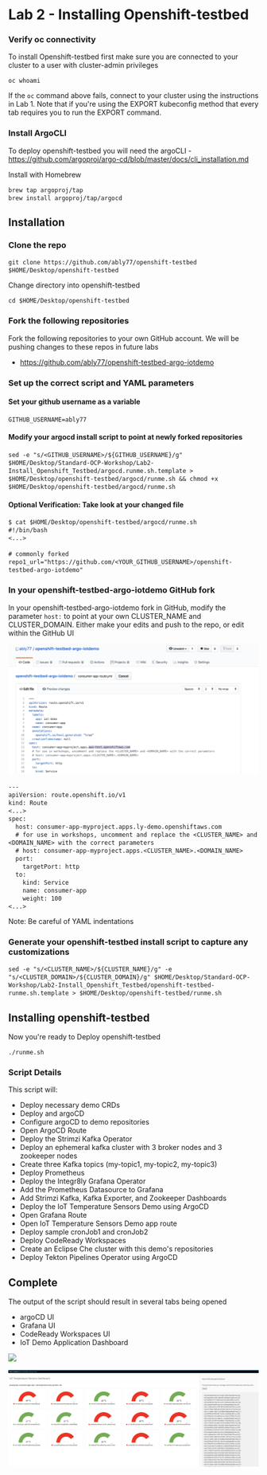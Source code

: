 # Lab 2 - Installing Openshift-testbed

### Verify oc connectivity

To install Openshift-testbed first make sure you are connected to your cluster to a user with cluster-admin privileges
```
oc whoami
```

If the `oc` command above fails, connect to your cluster using the instructions in Lab 1. Note that if you're using the EXPORT kubeconfig method that every tab requires you to run the EXPORT command.

### Install ArgoCLI
To deploy openshift-testbed you will need the argoCLI - https://github.com/argoproj/argo-cd/blob/master/docs/cli_installation.md

Install with Homebrew
```
brew tap argoproj/tap
brew install argoproj/tap/argocd
```

## Installation

### Clone the repo
```
git clone https://github.com/ably77/openshift-testbed $HOME/Desktop/openshift-testbed
```

Change directory into openshift-testbed
```
cd $HOME/Desktop/openshift-testbed
```

### Fork the following repositories
Fork the following repositories to your own GitHub account. We will be pushing changes to these repos in future labs
- https://github.com/ably77/openshift-testbed-argo-iotdemo


### Set up the correct script and YAML parameters

#### Set your github username as a variable
```
GITHUB_USERNAME=ably77
```

#### Modify your argocd install script to point at newly forked repositories
```
sed -e "s/<GITHUB_USERNAME>/${GITHUB_USERNAME}/g" $HOME/Desktop/Standard-OCP-Workshop/Lab2-Install_Openshift_Testbed/argocd.runme.sh.template > $HOME/Desktop/openshift-testbed/argocd/runme.sh && chmod +x $HOME/Desktop/openshift-testbed/argocd/runme.sh
```

#### Optional Verification: Take look at your changed file
```
$ cat $HOME/Desktop/openshift-testbed/argocd/runme.sh
#!/bin/bash
<...>

# commonly forked
repo1_url="https://github.com/<YOUR_GITHUB_USERNAME>/openshift-testbed-argo-iotdemo"
```

### In your openshift-testbed-argo-iotdemo GitHub fork

In your openshift-testbed-argo-iotdemo fork in GitHub, modify the parameter `host:` to point at your own CLUSTER_NAME and CLUSTER_DOMAIN. Either make your edits and push to the repo, or edit within the GitHub UI

![](https://github.com/ably77/Standard-OCP-Workshop/blob/master/resources/github2.png)

```
---
apiVersion: route.openshift.io/v1
kind: Route
<...>
spec:
  host: consumer-app-myproject.apps.ly-demo.openshiftaws.com
  # for use in workshops, uncomment and replace the <CLUSTER_NAME> and <DOMAIN_NAME> with the correct parameters
  # host: consumer-app-myproject.apps.<CLUSTER_NAME>.<DOMAIN_NAME>
  port:
    targetPort: http
  to:
    kind: Service
    name: consumer-app
    weight: 100
<...>
```

Note: Be careful of YAML indentations

### Generate your openshift-testbed install script to capture any customizations
```
sed -e "s/<CLUSTER_NAME>/${CLUSTER_NAME}/g" -e "s/<CLUSTER_DOMAIN>/${CLUSTER_DOMAIN}/g" $HOME/Desktop/Standard-OCP-Workshop/Lab2-Install_Openshift_Testbed/openshift-testbed-runme.sh.template > $HOME/Desktop/openshift-testbed/runme.sh
```

## Installing openshift-testbed

Now you're ready to Deploy openshift-testbed
```
./runme.sh
```

### Script Details
This script will:
- Deploy necessary demo CRDs
- Deploy and argoCD
- Configure argoCD to demo repositories
- Open ArgoCD Route
- Deploy the Strimzi Kafka Operator
- Deploy an ephemeral kafka cluster with 3 broker nodes and 3 zookeeper nodes
- Create three Kafka topics (my-topic1, my-topic2, my-topic3)
- Deploy Prometheus
- Deploy the Integr8ly Grafana Operator
- Add the Prometheus Datasource to Grafana
- Add Strimzi Kafka, Kafka Exporter, and Zookeeper Dashboards
- Deploy the IoT Temperature Sensors Demo using ArgoCD
- Open Grafana Route
- Open IoT Temperature Sensors Demo app route
- Deploy sample cronJob1 and cronJob2
- Deploy CodeReady Workspaces
- Create an Eclipse Che cluster with this demo's repositories
- Deploy Tekton Pipelines Operator using ArgoCD

## Complete

The output of the script should result in several tabs being opened
- argoCD UI
- Grafana UI
- CodeReady Workspaces UI
- IoT Demo Application Dashboard

![](https://github.com/ably77/Standard-OCP-Workshop/blob/master/resources/argo1.png)

![](https://github.com/ably77/Standard-OCP-Workshop/blob/master/resources/iotdashboard1.png)
